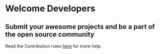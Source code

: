 # Welcome Developers

## Submit your awesome projects and be a part of the open source community

Read the Contribution rules [here](./CONTRIBUTING.md) for more help.
